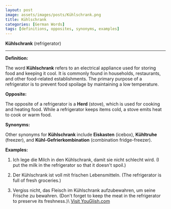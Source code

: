```yaml
---
layout: post
image: assets/images/posts/Kühlschrank.png
title: Kühlschrank
categories: [German Words]
tags: [definitions, opposites, synonyms, examples]
---
```


**Kühlschrank** (refrigerator)

---

**Definition:**

The word **Kühlschrank** refers to an electrical appliance used for storing food and keeping it cool. It is commonly found in households, restaurants, and other food-related establishments. The primary purpose of a refrigerator is to prevent food spoilage by maintaining a low temperature.

**Opposite:**

The opposite of a refrigerator is a **Herd** (stove), which is used for cooking and heating food. While a refrigerator keeps items cold, a stove emits heat to cook or warm food.

**Synonyms:**

Other synonyms for **Kühlschrank** include **Eiskasten** (icebox), **Kühltruhe** (freezer), and **Kühl-Gefrierkombination** (combination fridge-freezer).

**Examples:**

1. Ich lege die Milch in den Kühlschrank, damit sie nicht schlecht wird. (I put the milk in the refrigerator so that it doesn't spoil.)

2. Der Kühlschrank ist voll mit frischen Lebensmitteln. (The refrigerator is full of fresh groceries.)

3. Vergiss nicht, das Fleisch im Kühlschrank aufzubewahren, um seine Frische zu bewahren. (Don't forget to keep the meat in the refrigerator to preserve its freshness.)\ <a id="yg-widget-0" class="youglish-widget" data-query="Kühlschrank" data-lang="german" data-components="8412" data-auto-start="0" data-bkg-color="theme_light" data-title="How%20to%20pronounce%20Kühlschrank%20in%20German"  rel="nofollow" href="https://youglish.com">Visit YouGlish.com</a><script async src="https://youglish.com/public/emb/widget.js" charset="utf-8"></script>